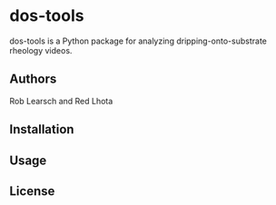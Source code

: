 # dos-tools

dos-tools is a Python package for analyzing dripping-onto-substrate rheology videos.

## Authors
Rob Learsch and Red Lhota

## Installation

<!--Use the package manager [pip](https://pip.pypa.io/en/stable/) to install foobar.

```bash
pip install foobar
```
-->
## Usage
<!--
```python
import foobar

# returns 'words'
foobar.pluralize('word')

# returns 'geese'
foobar.pluralize('goose')

# returns 'phenomenon'
foobar.singularize('phenomena')
```

## Contributing
Pull requests are welcome. For major changes, please open an issue first to discuss what you would like to change.

Please make sure to update tests as appropriate.

-->
## License
